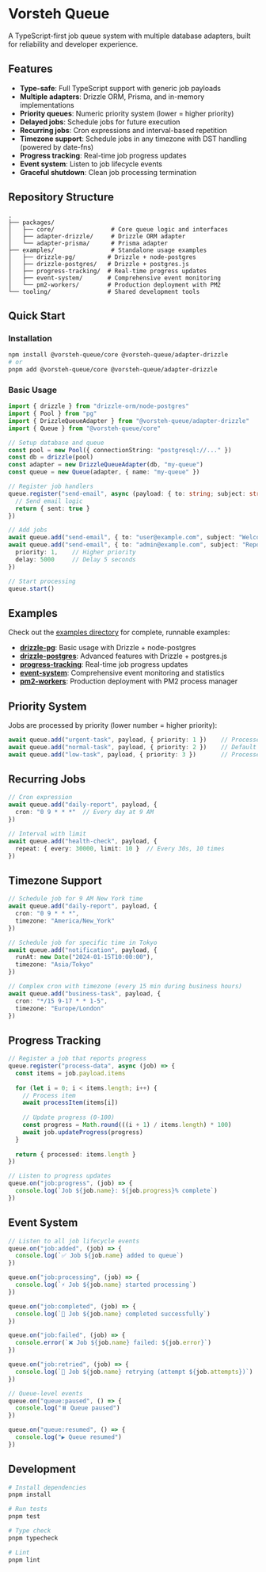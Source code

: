 # Vorsteh Queue

A TypeScript-first job queue system with multiple database adapters, built for reliability and developer experience.

## Features

- **Type-safe**: Full TypeScript support with generic job payloads
- **Multiple adapters**: Drizzle ORM, Prisma, and in-memory implementations
- **Priority queues**: Numeric priority system (lower = higher priority)
- **Delayed jobs**: Schedule jobs for future execution
- **Recurring jobs**: Cron expressions and interval-based repetition
- **Timezone support**: Schedule jobs in any timezone with DST handling (powered by date-fns)
- **Progress tracking**: Real-time job progress updates
- **Event system**: Listen to job lifecycle events
- **Graceful shutdown**: Clean job processing termination

## Repository Structure

```
.
├── packages/
│   ├── core/                # Core queue logic and interfaces
│   ├── adapter-drizzle/     # Drizzle ORM adapter
│   └── adapter-prisma/      # Prisma adapter
├── examples/                # Standalone usage examples
│   ├── drizzle-pg/         # Drizzle + node-postgres
│   ├── drizzle-postgres/   # Drizzle + postgres.js
│   ├── progress-tracking/  # Real-time progress updates
│   ├── event-system/       # Comprehensive event monitoring
│   └── pm2-workers/        # Production deployment with PM2
└── tooling/                # Shared development tools
```

## Quick Start

### Installation

```bash
npm install @vorsteh-queue/core @vorsteh-queue/adapter-drizzle
# or
pnpm add @vorsteh-queue/core @vorsteh-queue/adapter-drizzle
```

### Basic Usage

```typescript
import { drizzle } from "drizzle-orm/node-postgres"
import { Pool } from "pg"
import { DrizzleQueueAdapter } from "@vorsteh-queue/adapter-drizzle"
import { Queue } from "@vorsteh-queue/core"

// Setup database and queue
const pool = new Pool({ connectionString: "postgresql://..." })
const db = drizzle(pool)
const adapter = new DrizzleQueueAdapter(db, "my-queue")
const queue = new Queue(adapter, { name: "my-queue" })

// Register job handlers
queue.register("send-email", async (payload: { to: string; subject: string }) => {
  // Send email logic
  return { sent: true }
})

// Add jobs
await queue.add("send-email", { to: "user@example.com", subject: "Welcome!" })
await queue.add("send-email", { to: "admin@example.com", subject: "Report" }, {
  priority: 1,    // Higher priority
  delay: 5000     // Delay 5 seconds
})

// Start processing
queue.start()
```

## Examples

Check out the [examples directory](./examples/) for complete, runnable examples:

- **[drizzle-pg](./examples/drizzle-pg/)**: Basic usage with Drizzle + node-postgres
- **[drizzle-postgres](./examples/drizzle-postgres/)**: Advanced features with Drizzle + postgres.js
- **[progress-tracking](./examples/progress-tracking/)**: Real-time job progress updates
- **[event-system](./examples/event-system/)**: Comprehensive event monitoring and statistics
- **[pm2-workers](./examples/pm2-workers/)**: Production deployment with PM2 process manager

## Priority System

Jobs are processed by priority (lower number = higher priority):

```typescript
await queue.add("urgent-task", payload, { priority: 1 })    // Processed first
await queue.add("normal-task", payload, { priority: 2 })    // Default priority
await queue.add("low-task", payload, { priority: 3 })       // Processed last
```

## Recurring Jobs

```typescript
// Cron expression
await queue.add("daily-report", payload, {
  cron: "0 9 * * *"  // Every day at 9 AM
})

// Interval with limit
await queue.add("health-check", payload, {
  repeat: { every: 30000, limit: 10 }  // Every 30s, 10 times
})
```

## Timezone Support

```typescript
// Schedule job for 9 AM New York time
await queue.add("daily-report", payload, {
  cron: "0 9 * * *",
  timezone: "America/New_York"
})

// Schedule job for specific time in Tokyo
await queue.add("notification", payload, {
  runAt: new Date("2024-01-15T10:00:00"),
  timezone: "Asia/Tokyo"
})

// Complex cron with timezone (every 15 min during business hours)
await queue.add("business-task", payload, {
  cron: "*/15 9-17 * * 1-5",
  timezone: "Europe/London"
})
```

## Progress Tracking

```typescript
// Register a job that reports progress
queue.register("process-data", async (job) => {
  const items = job.payload.items
  
  for (let i = 0; i < items.length; i++) {
    // Process item
    await processItem(items[i])
    
    // Update progress (0-100)
    const progress = Math.round(((i + 1) / items.length) * 100)
    await job.updateProgress(progress)
  }
  
  return { processed: items.length }
})

// Listen to progress updates
queue.on("job:progress", (job) => {
  console.log(`Job ${job.name}: ${job.progress}% complete`)
})
```

## Event System

```typescript
// Listen to all job lifecycle events
queue.on("job:added", (job) => {
  console.log(`✅ Job ${job.name} added to queue`)
})

queue.on("job:processing", (job) => {
  console.log(`⚡ Job ${job.name} started processing`)
})

queue.on("job:completed", (job) => {
  console.log(`🎉 Job ${job.name} completed successfully`)
})

queue.on("job:failed", (job) => {
  console.error(`❌ Job ${job.name} failed: ${job.error}`)
})

queue.on("job:retried", (job) => {
  console.log(`🔄 Job ${job.name} retrying (attempt ${job.attempts})`)
})

// Queue-level events
queue.on("queue:paused", () => {
  console.log("⏸️ Queue paused")
})

queue.on("queue:resumed", () => {
  console.log("▶️ Queue resumed")
})
```

## Development

```bash
# Install dependencies
pnpm install

# Run tests
pnpm test

# Type check
pnpm typecheck

# Lint
pnpm lint
```
